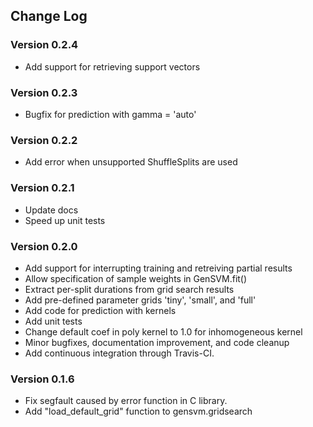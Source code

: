 ## Change Log

### Version 0.2.4

- Add support for retrieving support vectors

### Version 0.2.3

- Bugfix for prediction with gamma = 'auto'

### Version 0.2.2

- Add error when unsupported ShuffleSplits are used

### Version 0.2.1

- Update docs
- Speed up unit tests

### Version 0.2.0

- Add support for interrupting training and retreiving partial results
- Allow specification of sample weights in GenSVM.fit()
- Extract per-split durations from grid search results
- Add pre-defined parameter grids 'tiny', 'small', and 'full'
- Add code for prediction with kernels
- Add unit tests
- Change default coef in poly kernel to 1.0 for inhomogeneous kernel
- Minor bugfixes, documentation improvement, and code cleanup
- Add continuous integration through Travis-CI.

### Version 0.1.6

- Fix segfault caused by error function in C library.
- Add "load_default_grid" function to gensvm.gridsearch
